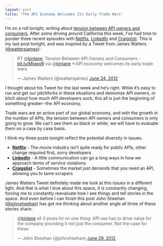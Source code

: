 ```yaml
---
layout: post
title: 'The API Economy Welcomes Its Early Trade Wars'
---
```

<p>I&rsquo;m on a roll tonight, writing about <a title="tension between API owners and develoeprs" href="/2012/06/24/tension-between-api-owners-and-consumers/">tension between API owners and consumers</a>.  After some driving around California this week, I&rsquo;ve had time to ponder three recent episodes with <a title="Netflix" href="http://apivoice.com/2012/06/28/putting-the-changes-to-the-netflix-public-api-in-perspective/">Netflix</a>, <a title="LinkedIn" href="http://apivoice.com/2012/06/28/lack-of-linkedin-communication-about-pealk-leaves-us-thinking-the-worst/">LinkedIn</a> and <a title="Craigslist" href="http://apivoice.com/2012/06/28/cmon-craiglist-launch-an-api-already/">Craigslist</a>.  This is my last post tonight, and was inspired by a Tweet from James Watters (<a href="https://twitter.com/#!/wattersjames">@wattersjames</a>):</p>
<blockquote class="twitter-tweet">
<p>RT @<a href="https://twitter.com/kinlane">kinlane</a>: Tension Between API Owners and Consumers - <a title="http://bit.ly/MtqeoR" href="http://t.co/x7kA3JM3">bit.ly/MtqeoR</a> via @<a href="https://twitter.com/kinlane">kinlane</a> &lt;-API economy welcomes its early trade wars</p>
&mdash; James Watters (@wattersjames) <a href="https://twitter.com/wattersjames/status/216987037574762496">June 24, 2012</a></blockquote>
<script src="http://platform.twitter.com/widgets.js"></script>
<p>I thought about his Tweet for the last week and he&rsquo;s right.  While it&rsquo;s easy to run and get our pitchforks in these situations and demonize API owners, or bitch about how much API developers suck, this all is just the beginning of something greater--the API economy.</p>
<p>Trade wars are an active part of our global economy, and with the growth in the number of APIs, the tension between API owners and consumers is only going to grow.  We can&rsquo;t see them as black or white, we will have to evaluate them on a case by case basis.</p>
<p>I think my three posts tonight reflect the potential diversity in issues.</p>
<ul class="mainlist">
<li><strong><a title="Netflix" href="http://apivoice.com/2012/06/28/putting-the-changes-to-the-netflix-public-api-in-perspective/">Netflix</a></strong> - The movie industry isn&rsquo;t quite ready for public APIs, other change required first, sorry developers</li>
<li><strong><a title="LinkedIn" href="http://apivoice.com/2012/06/28/lack-of-linkedin-communication-about-pealk-leaves-us-thinking-the-worst/">LinkedIn</a></strong> - A little communication can go a long ways in how we approach terms of service violations</li>
<li><strong><a title="Craigslist" href="http://apivoice.com/2012/06/28/cmon-craiglist-launch-an-api-already/">Craigslist</a></strong> - Sometimes the market just demands that you need an API, allowing you to tame scrapers</li>
</ul>
<p>James Watters Tweet definitely made me look at this issues in a different light.  And that is what I love about this space, it is constantly changing, forcing me to constantly reevaluate how I see things and tell stories in the space.  And even before I can finish this post John Sheehan (<a href="https://twitter.com/#!/johnsheehan">@johnsheehan</a>) has got me thinking about another angle all three of these stories share:</p>
<blockquote class="twitter-tweet">
<p>@<a href="https://twitter.com/kinlane">kinlane</a> all 3 posts hit on one thing: API use has to drive value for the company providing it not just the consumer. Not the case for these</p>
&mdash; John Sheehan (@johnsheehan) <a href="https://twitter.com/johnsheehan/status/218603451985297409">June 29, 2012</a></blockquote>
<script src="http://platform.twitter.com/widgets.js"></script>